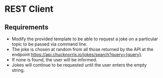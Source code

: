 
# REST Client

## Requirements

- Modify the provided template to be able to request a joke on a particular topic to be passed via command line.
- The joke is chosen at random from all those returned by the API at the endpoint https://api.chucknorris.io/jokes/search?query={query}.
- If none is found, the user will be informed.
- Jokes will continue to be requested until the user enters the empty string.
